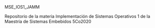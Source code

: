MSE_IOS1_JAMM

Repositorio de la materia Implementación de Sistemas Operativos 1 de la Maestría de Sistemas Embebidos 5Co2020
